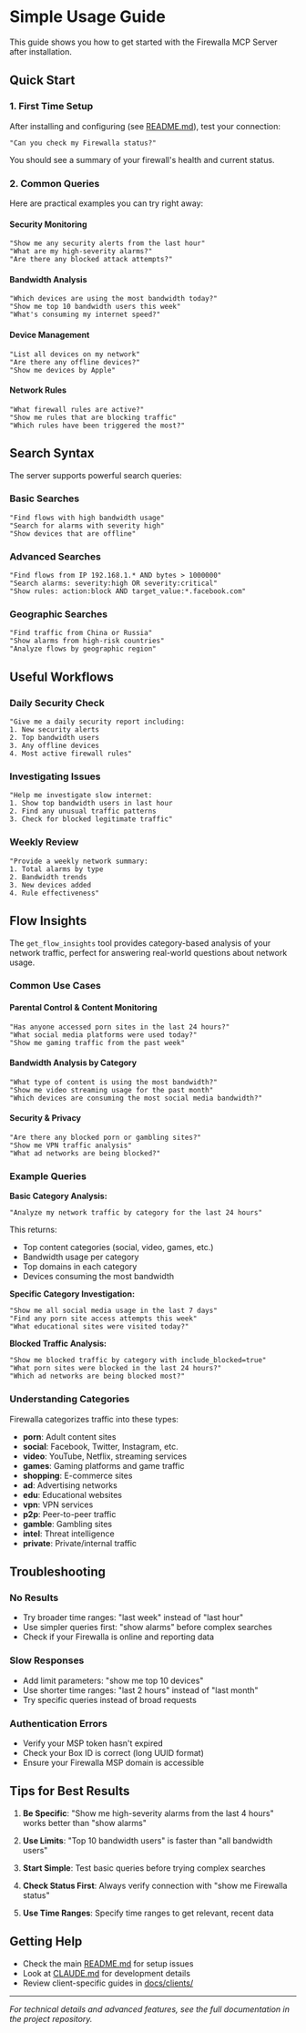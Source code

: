 # Simple Usage Guide

This guide shows you how to get started with the Firewalla MCP Server after installation.

## Quick Start

### 1. First Time Setup

After installing and configuring (see [README.md](README.md)), test your connection:

```
"Can you check my Firewalla status?"
```

You should see a summary of your firewall's health and current status.

### 2. Common Queries

Here are practical examples you can try right away:

#### Security Monitoring
```
"Show me any security alerts from the last hour"
"What are my high-severity alarms?"
"Are there any blocked attack attempts?"
```

#### Bandwidth Analysis
```
"Which devices are using the most bandwidth today?"
"Show me top 10 bandwidth users this week"
"What's consuming my internet speed?"
```

#### Device Management
```
"List all devices on my network" 
"Are there any offline devices?"
"Show me devices by Apple"
```

#### Network Rules
```
"What firewall rules are active?"
"Show me rules that are blocking traffic"
"Which rules have been triggered the most?"
```

## Search Syntax

The server supports powerful search queries:

### Basic Searches
```
"Find flows with high bandwidth usage"
"Search for alarms with severity high"
"Show devices that are offline"
```

### Advanced Searches
```
"Find flows from IP 192.168.1.* AND bytes > 1000000"
"Search alarms: severity:high OR severity:critical"
"Show rules: action:block AND target_value:*.facebook.com"
```

### Geographic Searches
```
"Find traffic from China or Russia"
"Show alarms from high-risk countries"
"Analyze flows by geographic region"
```

## Useful Workflows

### Daily Security Check
```
"Give me a daily security report including:
1. New security alerts
2. Top bandwidth users  
3. Any offline devices
4. Most active firewall rules"
```

### Investigating Issues
```
"Help me investigate slow internet:
1. Show top bandwidth users in last hour
2. Find any unusual traffic patterns
3. Check for blocked legitimate traffic"
```

### Weekly Review
```
"Provide a weekly network summary:
1. Total alarms by type
2. Bandwidth trends
3. New devices added
4. Rule effectiveness"
```

## Flow Insights

The `get_flow_insights` tool provides category-based analysis of your network traffic, perfect for answering real-world questions about network usage.

### Common Use Cases

#### Parental Control & Content Monitoring
```
"Has anyone accessed porn sites in the last 24 hours?"
"What social media platforms were used today?"
"Show me gaming traffic from the past week"
```

#### Bandwidth Analysis by Category
```
"What type of content is using the most bandwidth?"
"Show me video streaming usage for the past month"
"Which devices are consuming the most social media bandwidth?"
```

#### Security & Privacy
```
"Are there any blocked porn or gambling sites?"
"Show me VPN traffic analysis"
"What ad networks are being blocked?"
```

### Example Queries

**Basic Category Analysis:**
```
"Analyze my network traffic by category for the last 24 hours"
```
This returns:
- Top content categories (social, video, games, etc.)
- Bandwidth usage per category
- Top domains in each category
- Devices consuming the most bandwidth

**Specific Category Investigation:**
```
"Show me all social media usage in the last 7 days"
"Find any porn site access attempts this week"
"What educational sites were visited today?"
```

**Blocked Traffic Analysis:**
```
"Show me blocked traffic by category with include_blocked=true"
"What porn sites were blocked in the last 24 hours?"
"Which ad networks are being blocked most?"
```

### Understanding Categories

Firewalla categorizes traffic into these types:
- **porn**: Adult content sites
- **social**: Facebook, Twitter, Instagram, etc.
- **video**: YouTube, Netflix, streaming services
- **games**: Gaming platforms and game traffic
- **shopping**: E-commerce sites
- **ad**: Advertising networks
- **edu**: Educational websites
- **vpn**: VPN services
- **p2p**: Peer-to-peer traffic
- **gamble**: Gambling sites
- **intel**: Threat intelligence
- **private**: Private/internal traffic

## Troubleshooting

### No Results
- Try broader time ranges: "last week" instead of "last hour"
- Use simpler queries first: "show alarms" before complex searches
- Check if your Firewalla is online and reporting data

### Slow Responses
- Add limit parameters: "show me top 10 devices" 
- Use shorter time ranges: "last 2 hours" instead of "last month"
- Try specific queries instead of broad requests

### Authentication Errors
- Verify your MSP token hasn't expired
- Check your Box ID is correct (long UUID format)
- Ensure your Firewalla MSP domain is accessible

## Tips for Best Results

1. **Be Specific**: "Show me high-severity alarms from the last 4 hours" works better than "show alarms"

2. **Use Limits**: "Top 10 bandwidth users" is faster than "all bandwidth users"

3. **Start Simple**: Test basic queries before trying complex searches

4. **Check Status First**: Always verify connection with "show me Firewalla status"

5. **Use Time Ranges**: Specify time ranges to get relevant, recent data

## Getting Help

- Check the main [README.md](README.md) for setup issues
- Look at [CLAUDE.md](CLAUDE.md) for development details
- Review client-specific guides in [docs/clients/](docs/clients/)

---

*For technical details and advanced features, see the full documentation in the project repository.*